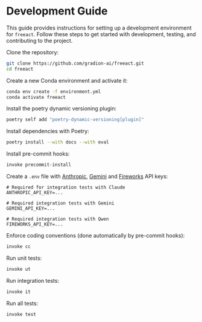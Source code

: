 # Development Guide

This guide provides instructions for setting up a development environment for `freeact`. Follow these steps to get started with development, testing, and contributing to the project.

Clone the repository:

```bash
git clone https://github.com/gradion-ai/freeact.git
cd freeact
```

Create a new Conda environment and activate it:

```bash
conda env create -f environment.yml
conda activate freeact
```

Install the poetry dynamic versioning plugin:

```bash
poetry self add "poetry-dynamic-versioning[plugin]"
```

Install dependencies with Poetry:

```bash
poetry install --with docs --with eval
```

Install pre-commit hooks:

```bash
invoke precommit-install
```

Create a `.env` file with [Anthropic](https://console.anthropic.com/settings/keys), [Gemini](https://aistudio.google.com/app/apikey) and [Fireworks](https://fireworks.ai/account/api-keys) API keys:

```env title=".env"
# Required for integration tests with Claude
ANTHROPIC_API_KEY=...

# Required integration tests with Gemini
GEMINI_API_KEY=...

# Required integration tests with Qwen
FIREWORKS_API_KEY=...
```

Enforce coding conventions (done automatically by pre-commit hooks):

```bash
invoke cc
```

Run unit tests:

```bash
invoke ut
```

Run integration tests:

```bash
invoke it
```

Run all tests:

```bash
invoke test
```

